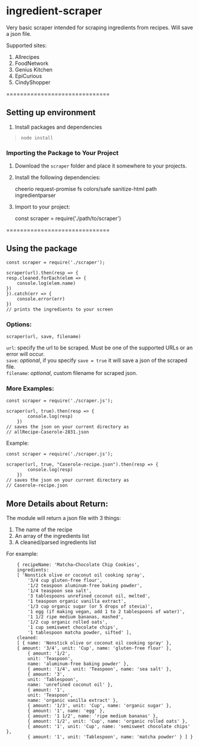 ﻿# ingredient-scraper

Very basic scraper intended for scraping ingredients from recipes. Will save a json file.

Supported sites:  
1) Allrecipes  
2) FoodNetwork  
3) Genius Kitchen  
4) EpiCurious  
5) CindyShopper  

==============================

## Setting up environment
1) Install packages and dependencies   
> ```node install```  

### Importing the Package to Your Project  
1) Download the ```scraper``` folder and place it somewhere to your projects.  
2) Install the following dependencies:  
    
    cheerio
    request-promise
    fs
    colors/safe
    sanitize-html
    path
    ingredientparser

3) Import to your project:  

    const scraper = require('./path/to/scraper')

==============================

## Using the package  

    const scraper = require('./scraper');

    scraper(url).then(resp => {
    resp.cleaned.forEach(elem => {
        console.log(elem.name)
    })
    }).catch(err => {
        console.error(err)
    })
    // prints the ingredients to your screen

### Options:
    
    scraper(url, save, filename)

```url```: specify the url to be scraped. Must be one of the supported URLs or an error will occur.   
```save```: *optional*, if you specify ```save = true``` it will save a json of the scraped file.  
```filename```: *optional*, custom filename for scraped json.  

### More Examples:
    const scraper = require('./scraper.js');

    scraper(url, true).then(resp => {
            console.log(resp)
        })
    // saves the json on your current directory as
    // allRecipe-Caserole-2831.json

Example:

    const scraper = require('./scraper.js');

    scraper(url, true, "Caserole-recipe.json").then(resp => {
            console.log(resp)
        })
    // saves the json on your current directory as
    // Caserole-recipe.json

## More Details about Return:

The module will return a json file with 3 things:  
1) The name of the recipe
2) An array of the ingredients list  
3) A cleaned/parsed ingredients list  

For example:  
```
    { recipeName: 'Matcha–Chocolate Chip Cookies',  
    ingredients:  
    [ 'Nonstick olive or coconut oil cooking spray',  
        '3/4 cup gluten-free flour',  
        '1/2 teaspoon aluminum-free baking powder',  
        '1/4 teaspoon sea salt',  
        '3 tablespoons unrefined coconut oil, melted',  
        '1 teaspoon organic vanilla extract',  
        '1/3 cup organic sugar (or 5 drops of stevia)',  
        '1 egg (if making vegan, add 1 to 2 tablespoons of water)',  
        '1 1/2 ripe medium bananas, mashed',  
        '1/2 cup organic rolled oats',  
        '1 cup semisweet chocolate chips',  
        '1 tablespoon matcha powder, sifted' ],  
    cleaned:  
    [ { name: 'Nonstick olive or coconut oil cooking spray' },  
    { amount: '3/4', unit: 'Cup', name: 'gluten-free flour' },  
        { amount: '1/2',  
        unit: 'Teaspoon',  
        name: 'aluminum-free baking powder' },  
        { amount: '1/4', unit: 'Teaspoon', name: 'sea salt' },  
        { amount: '3',  
        unit: 'Tablespoon',  
        name: 'unrefined coconut oil' },  
        { amount: '1',  
        unit: 'Teaspoon',  
        name: 'organic vanilla extract' },  
        { amount: '1/3', unit: 'Cup', name: 'organic sugar' },  
        { amount: '1', name: 'egg' },  
        { amount: '1 1/2', name: 'ripe medium bananas' },  
        { amount: '1/2', unit: 'Cup', name: 'organic rolled oats' },  
        { amount: '1', unit: 'Cup', name: 'semisweet chocolate chips' },  
        { amount: '1', unit: 'Tablespoon', name: 'matcha powder' } ] }  
```
